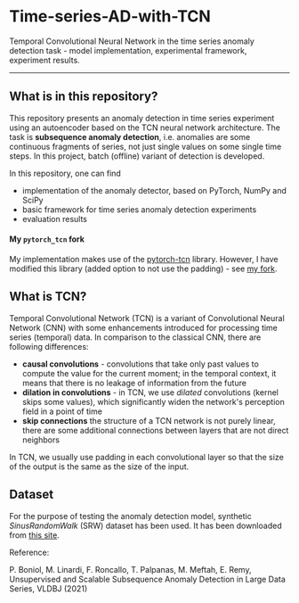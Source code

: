 # Time-series-AD-with-TCN
Temporal Convolutional Neural Network in the time series anomaly detection task -
model implementation, experimental framework, experiment results.

---

## What is in this repository?

This repository presents an anomaly detection in time series experiment using an autoencoder based on the
TCN neural network architecture. The task is **subsequence anomaly detection**, i.e. anomalies are some continuous
fragments of series, not just single values on some single time steps. In this project,
batch (offline) variant of detection is developed.

In this repository, one can find

- implementation of the anomaly detector, based on PyTorch, NumPy and SciPy
- basic framework for time series anomaly detection experiments
- evaluation results

#### My `pytorch_tcn` fork

My implementation makes use of the [pytorch-tcn](https://pypi.org/project/pytorch-tcn/) library.
However, I have modified this library (added option to not use the padding) - see
[my fork](https://github.com/Hubert1225/pytorch-tcn).

## What is TCN?

Temporal Convolutional Network (TCN) is a variant of Convolutional Neural Network (CNN)
with some enhancements introduced for processing time series (temporal) data. In comparison
to the classical CNN, there are following differences:

- **causal convolutions** - convolutions that take only past values to compute
the value for the current moment; in the temporal context, it means that there is no
leakage of information from the future
- **dilation in convolutions** - in TCN, we use _dilated_ convolutions (kernel skips some values),
which significantly widen the network's perception field in a point of time
- **skip connections** the structure of a TCN network is not purely linear, there are some
additional connections between layers that are not direct neighbors

In TCN, we usually use padding in each convolutional layer so that the size of the output
is the same as the size of the input.

## Dataset

For the purpose of testing the anomaly detection model, synthetic
_SinusRandomWalk_ (SRW) dataset has been used. It has been downloaded
from [this site](https://helios2.mi.parisdescartes.fr/~themisp/norma/).

Reference:

P. Boniol, M. Linardi, F. Roncallo, T. Palpanas, M. Meftah, E. Remy,
Unsupervised and Scalable Subsequence Anomaly Detection in Large Data Series,
VLDBJ (2021)
